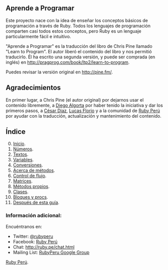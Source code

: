 ## Aprende a Programar

Este proyecto nace con la idea de enseñar los conceptos básicos de programación
a través de Ruby. Todos los lenguajes de programación comparten casi todos estos
conceptos, pero Ruby es un lenguaje particularmente fácil e intuitivo.

"Aprende a Programar" es la traducción del libro de Chris Pine llamado
"Learn to Program". El autor liberó el contenido del libro y nos permitió
traducirlo. Él ha escrito una segunda versión, y puede ser comprada (en inglés) en
<http://pragprog.com/book/ltp2/learn-to-program>.

Puedes revisar la versión original en <http://pine.fm/>.

## Agradecimientos

En primer lugar, a Chris Pine (el autor original) por dejarnos usar el contenido
libremente, a [Diego Algorta](http://oboxodo.com) por haber tenido la iniciativa y
dar los primeros pasos, a [César Diaz](https://github.com/cesarediaz),
[Lucas Florio](https://github.com/lucasefe) y a la comunidad de
[Ruby Perú](http://ruby.pe) por ayudar con la traducción, actualización y
mantenimiento del contenido.

## Índice

0. [Inicio](https://github.com/rubyperu/aprende.a.programar/blob/master/capitulos/00-inicio.md).
1. [Números](https://github.com/rubyperu/aprende.a.programar/blob/master/capitulos/01-numeros.md).
2. [Textos](https://github.com/rubyperu/aprende.a.programar/blob/master/capitulos/02-textos.md).
3. [Variables](https://github.com/rubyperu/aprende.a.programar/blob/master/capitulos/03-variables.md).
4. [Conversiones](https://github.com/rubyperu/aprende.a.programar/blob/master/capitulos/04-conversiones.md).
5. [Acerca de métodos](https://github.com/rubyperu/aprende.a.programar/blob/master/capitulos/05-acerca-de-metodos.md).
6. [Control de flujo](https://github.com/rubyperu/aprende.a.programar/blob/master/capitulos/06-control-de-flujo.md).
7. [Matrices](https://github.com/rubyperu/aprende.a.programar/blob/master/capitulos/07-matrices.md).
8. [Métodos propios](https://github.com/rubyperu/aprende.a.programar/blob/master/capitulos/08-metodos-propios.md).
9. [Clases](https://github.com/rubyperu/aprende.a.programar/blob/master/capitulos/09-clases.md).
10. [Bloques y procs](https://github.com/rubyperu/aprende.a.programar/blob/master/capitulos/10-bloques-y-procs.md).
11. [Después de esta guía](https://github.com/rubyperu/aprende.a.programar/blob/master/capitulos/11-despues-de-esta-guia.md).

### Información adicional:

Encuéntranos en:

* Twitter: [@rubyperu](https://twitter.com/rubyperu)
* Facebook: [Ruby Perú](https://www.facebook.com/pages/Ruby-Perú/191872640917345)
* Chat: <http://ruby.pe/chat.html>
* Mailing List: [RubyPeru Google Group](https://groups.google.com/forum/?fromgroups#!forum/rubyperu)

[Ruby Perú](http://ruby.pe/).
